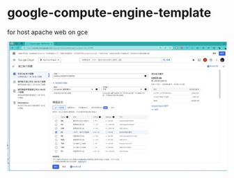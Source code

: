 # google-compute-engine-template
for host apache web on gce

![step_1](https://github.com/weitsunglin/google-compute-engine-template/blob/main/1.jpg)
